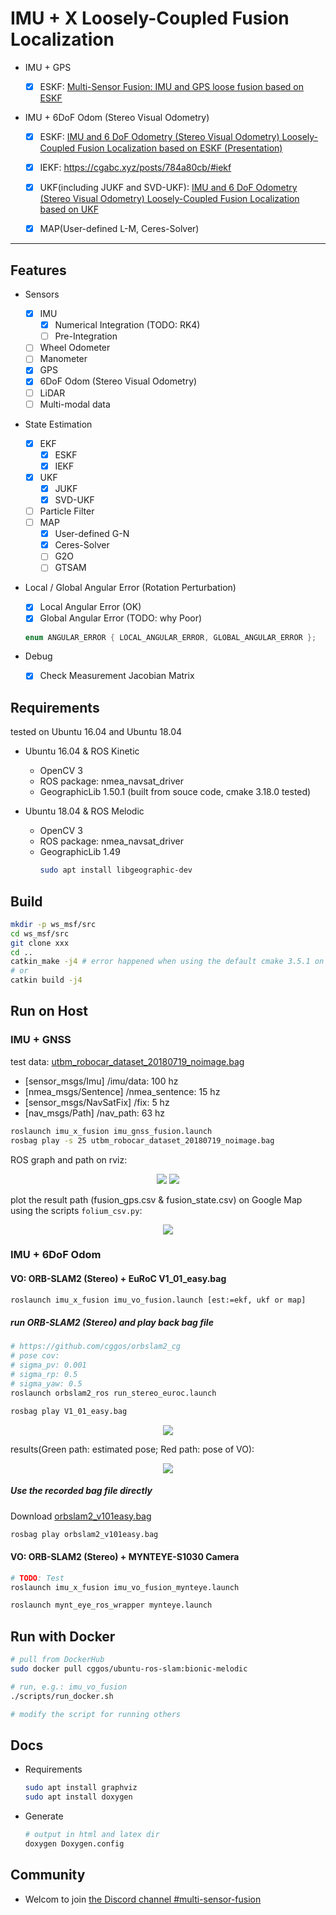 # IMU + X Loosely-Coupled Fusion Localization

* IMU + GPS

  - [x] ESKF: [Multi-Sensor Fusion: IMU and GPS loose fusion based on ESKF](https://cgabc.xyz/posts/4e9a780e/)

* IMU + 6DoF Odom (Stereo Visual Odometry)

  - [x] ESKF: [IMU and 6 DoF Odometry (Stereo Visual Odometry) Loosely-Coupled Fusion Localization based on ESKF (Presentation)](http://dx.doi.org/10.13140/RG.2.2.28797.69602)

  - [x] IEKF: https://cgabc.xyz/posts/784a80cb/#iekf

  - [x] UKF(including JUKF and SVD-UKF): [IMU and 6 DoF Odometry (Stereo Visual Odometry) Loosely-Coupled Fusion Localization based on UKF](http://dx.doi.org/10.13140/RG.2.2.30602.54727)

  - [x] MAP(User-defined L-M, Ceres-Solver)

-----

## Features

* Sensors
  - [x] IMU
    - [x] Numerical Integration (TODO: RK4) 
    - [ ] Pre-Integration
  - [ ] Wheel Odometer
  - [ ] Manometer
  - [x] GPS
  - [x] 6DoF Odom (Stereo Visual Odometry)
  - [ ] LiDAR
  - [ ] Multi-modal data

* State Estimation
  - [x] EKF
    - [x] ESKF
    - [x] IEKF
  - [x] UKF
    - [x] JUKF
    - [x] SVD-UKF
  - [ ] Particle Filter
  - [ ] MAP
    - [x] User-defined G-N
    - [x] Ceres-Solver
    - [ ] G2O
    - [ ] GTSAM

* Local / Global Angular Error (Rotation Perturbation)
  - [x] Local Angular Error (OK)
  - [x] Global Angular Error (TODO: why Poor)
  ```cpp
  enum ANGULAR_ERROR { LOCAL_ANGULAR_ERROR, GLOBAL_ANGULAR_ERROR };
  ```

* Debug
  - [x] Check Measurement Jacobian Matrix

## Requirements

tested on Ubuntu 16.04 and Ubuntu 18.04

* Ubuntu 16.04 & ROS Kinetic

  * OpenCV 3
  * ROS package: nmea_navsat_driver
  * GeographicLib 1.50.1 (built from souce code, cmake 3.18.0 tested)


* Ubuntu 18.04 & ROS Melodic

  * OpenCV 3
  * ROS package: nmea_navsat_driver
  * GeographicLib 1.49
    ```sh
    sudo apt install libgeographic-dev
    ```

## Build

```sh
mkdir -p ws_msf/src
cd ws_msf/src
git clone xxx
cd ..
catkin_make -j4 # error happened when using the default cmake 3.5.1 on Ubuntu 16.04, upgrade it
# or
catkin build -j4
```

## Run on Host

### IMU + GNSS

test data: [utbm_robocar_dataset_20180719_noimage.bag](https://lcas.lincoln.ac.uk/owncloud/index.php/s/KfItDFgwwis5Xrk)

* [sensor_msgs/Imu] /imu/data: 100 hz
* [nmea_msgs/Sentence] /nmea_sentence: 15 hz
* [sensor_msgs/NavSatFix] /fix: 5 hz
* [nav_msgs/Path] /nav_path: 63 hz

```sh
roslaunch imu_x_fusion imu_gnss_fusion.launch
rosbag play -s 25 utbm_robocar_dataset_20180719_noimage.bag
```

ROS graph and path on rviz:

<p align="center">
  <img src="imgs/rosgraph_imu_gnss.jpg"/>
  <img src="imgs/run_imu_gnss_fusion.jpg"/>
</p>

plot the result path (fusion_gps.csv & fusion_state.csv) on Google Map using the scripts `folium_csv.py`:

<p align="center">
  <img src="imgs/google_map.jpg"/>
</p>

### IMU + 6DoF Odom

#### VO: ORB-SLAM2 (Stereo) + EuRoC V1_01_easy.bag

```sh
roslaunch imu_x_fusion imu_vo_fusion.launch [est:=ekf, ukf or map]
```

##### run ORB-SLAM2 (Stereo) and play back bag file

```sh
# https://github.com/cggos/orbslam2_cg
# pose cov:
# sigma_pv: 0.001
# sigma_rp: 0.5
# sigma_yaw: 0.5
roslaunch orbslam2_ros run_stereo_euroc.launch

rosbag play V1_01_easy.bag
```

<p align="center">
  <img src="imgs/rosgraph_imu_vo.png"/>
</p>

results(Green path: estimated pose; Red path: pose of VO):

<p align="center">
  <img src="imgs/run_imu_vo_fusion.png"/>
</p>

##### Use the recorded bag file directly

Download [orbslam2_v101easy.bag](http://gofile.me/5lGth/4XBQVLhAn)

```sh
rosbag play orbslam2_v101easy.bag
```

#### VO: ORB-SLAM2 (Stereo) + MYNTEYE-S1030 Camera

```sh
# TODO: Test
roslaunch imu_x_fusion imu_vo_fusion_mynteye.launch

roslaunch mynt_eye_ros_wrapper mynteye.launch
```

## Run with Docker

```sh
# pull from DockerHub
sudo docker pull cggos/ubuntu-ros-slam:bionic-melodic

# run, e.g.: imu_vo_fusion
./scripts/run_docker.sh

# modify the script for running others
```

## Docs

* Requirements
  ```sh
  sudo apt install graphviz
  sudo apt install doxygen
  ```

* Generate
  ```sh
  # output in html and latex dir
  doxygen Doxygen.config
  ```

  
## Community

* Welcom to join [the Discord channel #multi-sensor-fusion](https://discord.gg/2RV2vKmdpa)
